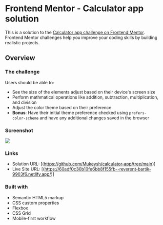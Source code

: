 # Frontend Mentor - Calculator app solution

This is a solution to the [Calculator app challenge on Frontend Mentor](https://www.frontendmentor.io/challenges/calculator-app-9lteq5N29). Frontend Mentor challenges help you improve your coding skills by building realistic projects.

## Overview

### The challenge

Users should be able to:

- See the size of the elements adjust based on their device's screen size
- Perform mathmatical operations like addition, subtraction, multiplication, and division
- Adjust the color theme based on their preference
- **Bonus**: Have their initial theme preference checked using `prefers-color-scheme` and have any additional changes saved in the browser

### Screenshot

![](./screenshot.jpg)

### Links

- Solution URL: [(https://github.com/Mukeysh/calculator-app/tree/main)]
- Live Site URL: [(https://60adf0c30b10fe6bb8f155fb--reverent-bartik-9903f6.netlify.app/)]

### Built with

- Semantic HTML5 markup
- CSS custom properties
- Flexbox
- CSS Grid
- Mobile-first workflow
